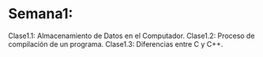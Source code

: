 # Semana1:
Clase1.1: Almacenamiento de Datos en el Computador.
Clase1.2: Proceso de compilación de un programa.
Clase1.3: Diferencias entre C y C++.
